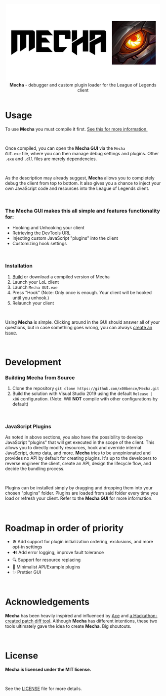 <div align="center">
  <img src="Assets/header.png" alt="Mecha Header">
</div>

<div align="center">
  <b>Mecha</b> - debugger and custom plugin loader for the League of Legends client
</div>

<br>

<div>

<div id="usage">

  <h1>Usage</h1>

To use <b>Mecha</b> you must compile it first. <a href="#build">See this for more information.</a>

  <br>

Once compiled, you can open the <b>Mecha GUI</b> via the <code>Mecha GUI.exe</code> file, where you can then manage debug settings and plugins. Other <code>.exe</code> and <code>.dll</code> files are merely dependencies.

  <br>

As the description may already suggest, <b>Mecha</b> allows you to completely debug the client from top to bottom. It also gives you a chance to inject your own JavaScript code and resources into the League of Legends client.

  <br>
   
  <h3 id="features">The Mecha GUI makes this all simple and features functionality for:</h3>

  <ul>
    <li>Hooking and Unhooking your client</li>
    <li>Retrieving the DevTools URL</li>
    <li>Injecting custom JavaScript "plugins" into the client</li>
    <li>Customizing hook settings</li>
  </ul>

  <br>
  
  <h3 id="hook">Installation</h3>
  
  <ol>
    <li><a href="#build">Build</a> or download a compiled version of Mecha</li>
    <li>Launch your LoL client</li>
    <li>Launch <code>Mecha GUI.exe</code></li>
    <li>Press "Hook" (Note: Only once is enough. Your client will be hooked until you unhook.)</li>
    <li>Relaunch your client</li>
  </ol>
  
  <br>

Using <b>Mecha</b> is simple. Clicking around in the GUI should answer all of your questions, but in case something goes wrong, you can always <a href="https://github.com/x00bence/Mecha/issues">create an issue.</a>

  <br>

</div>

<div id="development">

  <h1>Development</h1>

  <h3 id="build">Building Mecha from Source</h3>

  <ol>
    <li>Clone the repository <code>git clone https://github.com/x00bence/Mecha.git</code></li>
    <li>Build the solution with Visual Studio 2019 using the default <code>Release | x86</code> configuration. (Note: Will <b>NOT</b> compile with other configurations by default)</li>
  </ol>

  <br>

  <h3 id="plugins">JavaScript Plugins</h3>

As noted in above sections, you also have the possibility to develop JavaScript "plugins" that will get executed in the scope of the client. This allows you to directly modify resources, hook and override internal JavaScript, dump data, and more. <b>Mecha</b> tries to be unopinionated and provides no API by default for creating plugins. It's up to the developers to reverse engineer the client, create an API, design the lifecycle flow, and decide the bundling process.

  <br>

Plugins can be installed simply by dragging and dropping them into your chosen "plugins" folder. Plugins are loaded from said folder every time you load or refresh your client. Refer to the <b>Mecha GUI</b> for more information.

  <br>

</div>

<div id="roadmap">
  <h1>Roadmap in order of priority</h1>

  <ul>
    <li>⚙️ Add support for plugin initialization ordering, exclusions, and more opt-in settings</li>
    <li>🔊 Add error logging, improve fault tolerance</li>
    <li>🔍 Support for resource replacing</li>
    <li>🚀 Minimalist API/Example plugins</li>
    <li>✨ Prettier GUI</li>
  <ul>

  <br>

</div>

<div id="acknowledgements">
  <h1>Acknowledgements</h1>

<b>Mecha</b> has been heavily inspired and influenced by <a href="https://www.reddit.com/r/leagueoflegends/comments/5dtbv4/introducing_ace_alpha_client_enhancer/">Ace</a> and <a href="https://www.reddit.com/r/leagueoflegends/comments/9x0ouh/we_created_a_league_patch_diff_tool_in_the_client/">a Hackathon-created patch diff tool</a>.
Although <b>Mecha</b> has different intentions, these two tools ultimately gave the idea to create <b>Mecha</b>. Big shoutouts.

  <br>

</div>

<div id="license">

  <h1>License</h1>

<b>Mecha is licensed under the MIT license.</b>

  <br>

See the <a href="https://github.com/x00bence/Mecha/blob/master/LICENSE">LICENSE</a> file for more details.

</div>
